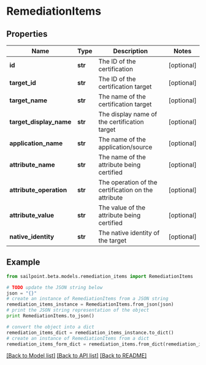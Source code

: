 # RemediationItems


## Properties
Name | Type | Description | Notes
------------ | ------------- | ------------- | -------------
**id** | **str** | The ID of the certification | [optional] 
**target_id** | **str** | The ID of the certification target | [optional] 
**target_name** | **str** | The name of the certification target | [optional] 
**target_display_name** | **str** | The display name of the certification target | [optional] 
**application_name** | **str** | The name of the application/source | [optional] 
**attribute_name** | **str** | The name of the attribute being certified | [optional] 
**attribute_operation** | **str** | The operation of the certification on the attribute | [optional] 
**attribute_value** | **str** | The value of the attribute being certified | [optional] 
**native_identity** | **str** | The native identity of the target | [optional] 

## Example

```python
from sailpoint.beta.models.remediation_items import RemediationItems

# TODO update the JSON string below
json = "{}"
# create an instance of RemediationItems from a JSON string
remediation_items_instance = RemediationItems.from_json(json)
# print the JSON string representation of the object
print RemediationItems.to_json()

# convert the object into a dict
remediation_items_dict = remediation_items_instance.to_dict()
# create an instance of RemediationItems from a dict
remediation_items_form_dict = remediation_items.from_dict(remediation_items_dict)
```
[[Back to Model list]](../README.md#documentation-for-models) [[Back to API list]](../README.md#documentation-for-api-endpoints) [[Back to README]](../README.md)


